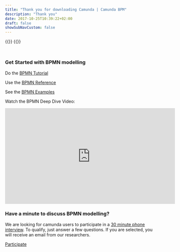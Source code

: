 ```yaml
---
title: "Thank you for downloading Camunda | Camunda BPM"
description: "Thank you"
date: 2017-10-25T10:39:22+02:00
draft: false
showSubNavCustom: false
---
```

{{<highlight title="Thank you for downloading Camunda" >}}
{{</highlight>}}

<div class="row" style="margin-top:50px; margin-bottom:50px;">
  <div class="col-md-6">
  <h3 class="light">Get Started with BPMN modelling</h3>
  <p>Do the <a href="/bpmn/">BPMN Tutorial</a></p>
  <p>Use the <a href="/bpmn/reference/">BPMN Reference</a></p>
  <p>See the <a href="/bpmn/examples/">BPMN Examples</a></p>
  <p>Watch the BPMN Deep Dive Video: </p>

  <!-- <iframe src="https://player.vimeo.com/video/235729360" width="560" height="340" frameborder="0" webkitallowfullscreen mozallowfullscreen allowfullscreen></iframe>-->

  <iframe width="560" height="315" src="https://www.youtube.com/embed/gFY1UuiCVl4" frameborder="0" allow="accelerometer; autoplay; encrypted-media; gyroscope; picture-in-picture" allowfullscreen></iframe>

  </div>
  <div class="col-md-6">
    <h3 class="light">Have a minute to discuss BPMN modelling?</h3>
    <p>We are looking for camunda users to participate in a <a href="https://camunda.typeform.com/to/szSjT6">30 minute phone interview</a>.
    To qualify, just answer a few questions. If you are selected, you will receive an email from our researchers.</p>
    <a href="https://camunda.typeform.com/to/szSjT6" class="btn btn-primary">Participate</a>
  </div>
</div>
